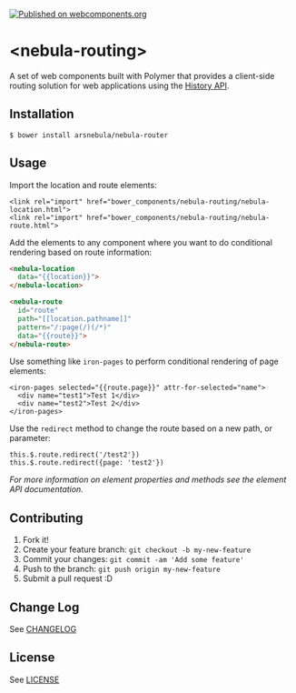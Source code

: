 [![Published on webcomponents.org](https://img.shields.io/badge/webcomponents.org-published-blue.svg)](https://beta.webcomponents.org/element/arsnebula/nebula-routing)
# \<nebula-routing\>

A set of web components built with Polymer that provides a client-side routing solution for web applications using the [History API](https://developer.mozilla.org/en-US/docs/Web/API/History).

## Installation

```
$ bower install arsnebula/nebula-router
```

## Usage

Import the location and route elements:

```
<link rel="import" href="bower_components/nebula-routing/nebula-location.html">
<link rel="import" href="bower_components/nebula-routing/nebula-route.html">
```

Add the elements to any component where you want to do conditional rendering based on route information:

```html
<nebula-location
  data="{{location}}">
</nebula-location>

<nebula-route
  id="route"
  path="[[location.pathname]]"
  pattern="/:page(/)(/*)"
  data="{{route}}">
</nebula-route>
```

Use something like `iron-pages` to perform conditional rendering of page elements:

```
<iron-pages selected="{{route.page}}" attr-for-selected="name">
  <div name="test1">Test 1</div>
  <div name="test2">Test 2</div>
</iron-pages>
```

Use the `redirect` method to change the route based on a new path, or parameter:

```
this.$.route.redirect('/test2'})
this.$.route.redirect({page: 'test2'})
```

*For more information on element properties and methods see the element API documentation.*

## Contributing

1. Fork it!
2. Create your feature branch: `git checkout -b my-new-feature`
3. Commit your changes: `git commit -am 'Add some feature'`
4. Push to the branch: `git push origin my-new-feature`
5. Submit a pull request :D

## Change Log

See [CHANGELOG](/CHANGELOG.md)

## License

See [LICENSE](/LICENSE.md)